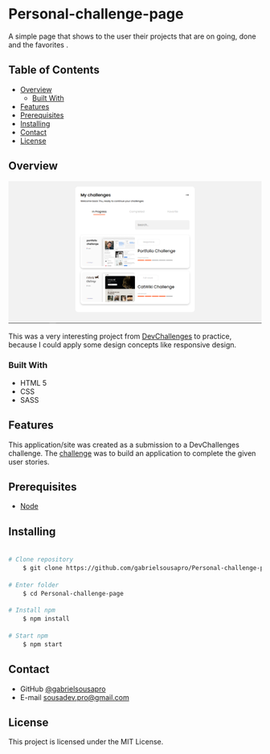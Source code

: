 # Personal-challenge-page
A simple page that shows to the user their projects that are on going, done and the favorites .

## Table of Contents

- [Overview](#overview)
  - [Built With](#built-with)
- [Features](#features)
- [Prerequisites](#prerequisites)
- [Installing](#installing)
- [Contact](#contact)
- [License](#license)

<!-- OVERVIEW -->

## Overview

![screenshot](https://github.com/gabrielsousapro/Personal-challenge-page/blob/main/src/assets/img/example-img.png?raw=true)

This was a very interesting project from [DevChallenges](https://devchallenges.io/) to practice, because I could apply some design concepts like responsive design.

### Built With

<!-- This section should list any major frameworks that you built your project using. Here are a few examples.-->

- HTML 5
- CSS
- SASS

## Features

<!-- List the features of your application or follow the template. Don't share the figma file here :) -->

This application/site was created as a submission to a DevChallenges challenge. The [challenge](https://devchallenges.io/challenges/wBunSb7FPrIepJZAg0sY) was to build an application to complete the given user stories.


## Prerequisites

- [Node](https://nodejs.org/en/)

## Installing

```bash

# Clone repository
    $ git clone https://github.com/gabrielsousapro/Personal-challenge-page.git

# Enter folder
    $ cd Personal-challenge-page

# Install npm
    $ npm install

# Start npm
    $ npm start
```
## Contact

- GitHub [@gabrielsousapro](https://{github.com/gabrielsousapro})
- E-mail sousadev.pro@gmail.com

## License

This project is licensed under the MIT License.